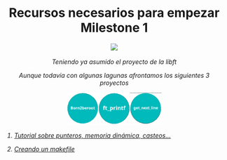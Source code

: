 
<h1 align="center" width="100%">Recursos necesarios para empezar Milestone 1</h1>

<p align="center">
  <img src="libft.png"/>
</p>

<p align="center" width="100%"><i>Teniendo ya asumido el proyecto de la libft</p>
<p align="center" width="100%">Aunque todavía con algunas lagunas afrontamos los siguientes 3 proyectos</p>
  

<p align="center" width="100%"><img src="born2beroot.png" width="72" /><img src="ft_printf.png" width="72" /><img src="get_next_line.png" width="72" /></p>

1. [Tutorial sobre punteros, memoria dinámica, casteos...](ptr.md)

2. [Creando un makefile](makefile.md)


